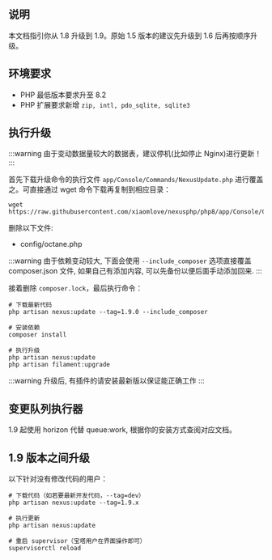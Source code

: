 <ArticleTopAd></ArticleTopAd>

## 说明
本文档指引你从 1.8 升级到 1.9。原始 1.5 版本的建议先升级到 1.6 后再按顺序升级。

## 环境要求
- PHP 最低版本要求升至 8.2
- PHP 扩展要求新增 `zip, intl, pdo_sqlite, sqlite3`

## 执行升级

:::warning
由于变动数据量较大的数据表，建议停机(比如停止 Nginx)进行更新！
:::

首先下载升级命令的执行文件 `app/Console/Commands/NexusUpdate.php` 进行覆盖之。可直接通过 wget 命令下载再复制到相应目录：
```
wget https://raw.githubusercontent.com/xiaomlove/nexusphp/php8/app/Console/Commands/NexusUpdate.php
```

删除以下文件:
- config/octane.php

:::warning
由于依赖变动较大, 下面会使用 `--include_composer` 选项直接覆盖 composer.json 文件, 如果自己有添加内容, 可以先备份以便后面手动添加回来.
:::

接着删除 `composer.lock`，最后执行命令：

```
# 下载最新代码
php artisan nexus:update --tag=1.9.0 --include_composer

# 安装依赖
composer install

# 执行升级
php artisan nexus:update
php artisan filament:upgrade

```
:::warning
升级后, 有插件的请安装最新版以保证能正确工作
:::

## 变更队列执行器

1.9 起使用 horizon 代替 queue:work, 根据你的安装方式查阅对应文档。

## 1.9 版本之间升级

以下针对没有修改代码的用户：

```
# 下载代码（如若要最新开发代码，--tag=dev）
php artisan nexus:update --tag=1.9.x

# 执行更新
php artisan nexus:update

# 重启 supervisor（宝塔用户在界面操作即可）
supervisorctl reload
```